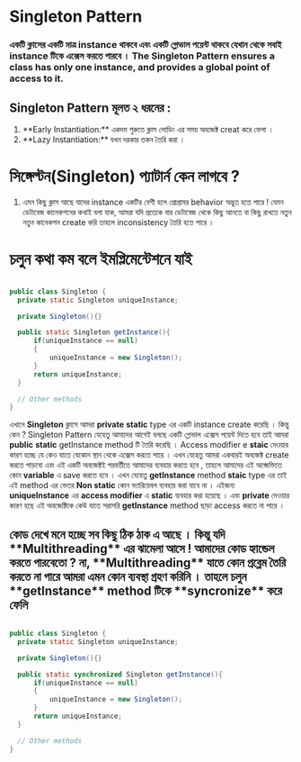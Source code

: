 # Singleton Pattern

<h3> একটি ক্লাসের একটি মাত্র instance থাকবে এবং একটি গ্লোভাল পয়েন্ট থাকবে যেখান থেকে সবাই instance টিকে এক্সেস করতে পারবে । 
  The Singleton Pattern ensures a class has only one instance, and provides a global
point of access to it. </h3>

<h2> Singleton Pattern মূলত ২ ধরনের :</h2>
  <ol>
    <li> **Early Instantiation:** একদম শুরুতে ক্লাস লোডিং এর সময় অবজেক্ট creat করে ফেলা । 
      <li> **Lazy Instantiation:** যখন দরকার তকন তৈরি করা । 
  </ol>

# সিঙ্গেল্টন(Singleton) প্যাটার্ন কেন লাগবে ? 
<ol>
  <li> এমন কিছু ক্লাস আছে যাদের instance একটির বেশী হলে প্রোগ্রামর behavior অদ্ভুত হতে পারে ! যেমন ডেটাবেজ কানেকশনের কথাই বলা যাক, আমরা যদি প্রত্যেক বার ডেটাবেজ থেকে কিছু আনতে বা কিছু রাখতে 
    নতুন নতুন কানেকশন create করি তাহলে inconsistency তৈরি হতে পারে । </li>
  </ol>
  
  # চলুন কথা কম বলে ইমপ্লিমেন্টেশনে যাই 
  
  ```java 
  
  public class Singleton {
    private static Singleton uniqueInstance;

    private Singleton(){}

    public static Singleton getInstance(){
        if(uniqueInstance == null)
        {
            uniqueInstance = new Singleton();
        }
        return uniqueInstance;
    }

    // Other methods
}
  
  ```
  
  এখানে **Singleton** ক্লাসে আমরা **private** **static** type এর একটি instance create করেছি । কিন্তু কেন ? Singleton Pattern যেহেতু আমাদের আগেই বলছে একটি গ্লোভাল এক্সেস 
  পয়েন্ট দিতে হবে তাই আমরা **public** **static** getInstance method টি তৈরি করেছি । Access modifier e **staic** দেওয়ার কারণ হচ্ছে যে কেও যাতে যেকোন স্থান থেকে এক্সেস করতে পারে । 
  এখন যেহেতু আমরা একবারই অবজেক্ট create করতে পাড়বো এবং এই একটি অবজেক্টই পরবর্তীতে আমাদের ব্যবহার করতে হবে , তাহলে আমাদের এই অব্জেক্তিতে কোন **variable** এ save করতে হবে ।
  এখন যেহেতু **getInstance** method **staic** type এর তাই এই method এর ভেতর **Non static** কোন ভ্যারিয়েবল ব্যবহার করা যাবে না । এইজন্য **uniqueInstance** এর
  **access modifier** এ **static** ব্যবহার করা হয়েছে । এবং **private** দেওয়ার কারণ হছে এই অবজেক্টিকে কেউ যাতে সরাসরি **getInstance** method ছাড়া access করতে না পারে ।
  
  <h2> কোড দেখে মনে হচ্ছে সব কিছু ঠিক ঠাক এ আছে । কিন্তু যদি **Multithreading** এর ঝামেলা আসে ! আমাদের কোড হ্যান্ডেল করতে পারবেতো ? না, **Multithreading** যাতে কোন প্রব্লেম
  তৈরি করতে না পারে আমরা এমন কোন ব্যবস্থা গ্রহণ করিনি । তাহলে চলুন **getInstance** method টিকে **syncronize** করে ফেলি </h2>
  
  ```java
  
  public class Singleton {
    private static Singleton uniqueInstance;

    private Singleton(){}

    public static synchronized Singleton getInstance(){
        if(uniqueInstance == null)
        {
            uniqueInstance = new Singleton();
        }
        return uniqueInstance;
    }

    // Other methods
}
  
  ```
  
  

